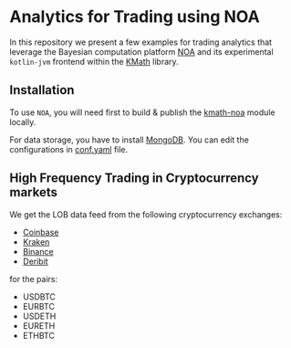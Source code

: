 # Analytics for Trading using NOA

In this repository we present a few examples for trading analytics that leverage 
the Bayesian computation platform [NOA](https://github.com/grinisrit/noa) 
and its experimental `kotlin-jvm` frontend 
within the [KMath](https://github.com/mipt-npm/kmath) library. 

## Installation 


To use `NOA`, you will need first to build & publish the [kmath-noa](https://github.com/grinisrit/kmath/tree/feature/noa/kmath-noa) 
module locally.

For data storage, you have to install 
[MongoDB](https://docs.mongodb.com/manual/tutorial/install-mongodb-on-ubuntu/).
You can edit the configurations in [conf.yaml](conf.yaml) file.
## High Frequency Trading in Cryptocurrency markets

We get the LOB data feed from the following cryptocurrency exchanges:

* [Coinbase](https://docs.pro.coinbase.com/#websocket-feed)
* [Kraken](https://docs.kraken.com/websockets/#message-book/)
* [Binance](https://github.com/binance/binance-spot-api-docs/blob/master/web-socket-streams.md)
* [Deribit](https://docs.deribit.com/?python#subscriptions)

for the pairs: 
* USDBTC
* EURBTC 
* USDETH
* EURETH
* ETHBTC